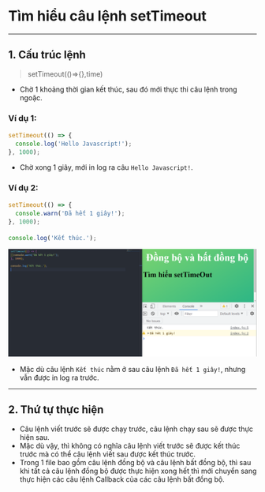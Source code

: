 # Tìm hiểu câu lệnh setTimeout

---

## 1. Cấu trúc lệnh

> setTimeout(()=>{},time)

- Chờ 1 khoảng thời gian kết thúc, sau đó mới thực thi câu lệnh trong ngoặc.

### Ví dụ 1:

```js
setTimeout(() => {
  console.log('Hello Javascript!');
}, 1000);
```

- Chờ xong 1 giây, mới in log ra câu `Hello Javascript!`.

### Ví dụ 2:

```js
setTimeout(() => {
  console.warn('Đã hết 1 giây!');
}, 1000);

console.log('Kết thúc.');
```

![Ví dụ 1](./image/001.png 'setTimeout 1')

- Mặc dù câu lệnh `Kết thúc` nằm ở sau câu lệnh `Đã hết 1 giây!`, nhưng vẫn được in log ra trước.

---

## 2. Thứ tự thực hiện

- Câu lệnh viết trước sẽ được chạy trước, câu lệnh chạy sau sẽ được thực hiện sau.
- Mặc dù vậy, thì không có nghĩa câu lệnh viết trước sẽ được kết thúc trước mà có thể câu lệnh viết sau được kết thúc trước.
- Trong 1 file bao gồm câu lệnh đồng bộ và câu lệnh bất đồng bộ, thì sau khi tất cả câu lệnh đồng bộ được thực hiện xong hết thì mới chuyển sang thực hiện các câu lệnh Callback của các câu lệnh bất đồng bộ.
